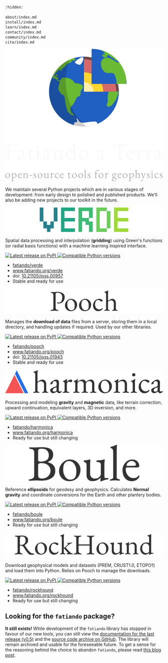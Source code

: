```{title} Home
```

```{toctree}
:hidden:

about/index.md
install/index.md
learn/index.md
contact/index.md
community/index.md
cite/index.md
```

<div class="container-fluid banner" style="background-image: linear-gradient(to bottom, transparent, #02020e55), url({{ home_background }});">
  <div class="container">
    <div class="row">
      <div class="col">
        <img class="banner-logo  mx-auto d-block" src="_static/banner.svg">
      </div>
    </div>
  </div>
</div>

<div class="container page-content">

We maintain several Python projects which are in various stages of development:
from early design to polished and published products. We'll also be adding new
projects to our toolkit in the future.

<div class="row">
  <div class="col-sm-6 project">
     <a href="http://www.fatiando.org/verde">
        <img class="project-logo center-block" src="_static/verde-logo.svg">
     </a>
     <p>
     Spatial data processing and interpolation (<b>gridding</b>) using
     Green's functions (or radial basis functions) with a
     machine learning inspired interface.
     </p>
     <a href="https://pypi.python.org/pypi/verde">
     <img src="https://img.shields.io/pypi/v/verde.svg?style=flat-square"
          alt="Latest release on PyPI">
     </a>
     <a href="https://pypi.python.org/pypi/verde">
     <img src="https://img.shields.io/pypi/pyversions/verde.svg?style=flat-square"
          alt="Compatible Python versions">
     </a>
     <ul class="fa-ul project-icons">
        <li><i class="fa-li fab fa-github fa-fw" title="Github repository"></i>
           <a href="https://github.com/fatiando/verde">fatiando/verde</a>
        </li>
        <li><i class="fa-li fa fa-book fa-fw" title="Documentation"></i>
           <a href="http://www.fatiando.org/verde">www.fatiando.org/verde</a>
        </li>
        <li><i class="fa-li fas fa-bookmark fa-fw" title="Publication"></i>
           doi: <a href="https://doi.org/10.21105/joss.00957">10.21105/joss.00957</a>
        </li>
        <li><i class="fa-li fa fa-check fa-fw" style="color: green" title="Project status"></i>
           Stable and ready for use
        </li>
     </ul>
  </div>
  <div class="col-sm-6 project">
     <a href="http://www.fatiando.org/pooch">
        <img class="project-logo center-block" src="_static/pooch-logo.svg">
     </a>
     <p>
     Manages the <b>download of data</b> files from a server, storing them
     in a local directory, and handling updates if required. Used by our
     other libraries.
     </p>
     <a href="https://pypi.python.org/pypi/pooch">
     <img src="https://img.shields.io/pypi/v/pooch.svg?style=flat-square"
          alt="Latest release on PyPI">
     </a>
     <a href="https://pypi.python.org/pypi/pooch">
     <img src="https://img.shields.io/pypi/pyversions/pooch.svg?style=flat-square"
          alt="Compatible Python versions">
     </a>
     <ul class="fa-ul project-icons">
        <li><i class="fa-li fab fa-github fa-fw" title="Github repository"></i>
           <a href="https://github.com/fatiando/pooch">fatiando/pooch</a>
        </li>
        <li><i class="fa-li fa fa-book fa-fw" title="Documentation"></i>
           <a href="http://www.fatiando.org/pooch">www.fatiando.org/pooch</a>
        </li>
        <li><i class="fa-li fas fa-bookmark fa-fw" title="Publication"></i>
           doi: <a href="https://doi.org/10.21105/joss.01943">10.21105/joss.01943</a>
        </li>
        <li><i class="fa-li fa fa-check fa-fw" style="color: green" title="Project status"></i>
           Stable and ready for use
        </li>
     </ul>
  </div>
</div>
<div class="row">
  <div class="col-sm-6 project">
     <a href="http://www.fatiando.org/harmonica">
        <img class="project-logo center-block" src="_static/harmonica-logo.svg">
     </a>
     <p>
     Processing and modeling <b>gravity</b> and <b>magnetic</b> data, like terrain
     correction, upward continuation, equivalent layers, 3D inversion, and more.
     </p>
     <a href="https://pypi.python.org/pypi/harmonica">
     <img src="https://img.shields.io/pypi/v/harmonica.svg?style=flat-square"
          alt="Latest release on PyPI">
     </a>
     <a href="https://pypi.python.org/pypi/harmonica">
     <img src="https://img.shields.io/pypi/pyversions/harmonica.svg?style=flat-square"
          alt="Compatible Python versions">
     </a>
     <ul class="fa-ul project-icons">
        <li><i class="fa-li fab fa-github fa-fw" title="Github repository"></i>
           <a href="https://github.com/fatiando/harmonica">fatiando/harmonica</a>
        </li>
        <li><i class="fa-li fa fa-book fa-fw" title="Documentation"></i>
           <a href="http://www.fatiando.org/harmonica">www.fatiando.org/harmonica</a>
        </li>
        <li><i class="fa-li fa fa-sync-alt fa-fw" style="color: green" title="Project status"></i>
           Ready for use but still changing
        </li>
     </ul>
  </div>
  <div class="col-sm-6 project">
     <a href="http://www.fatiando.org/boule">
        <img class="project-logo center-block" src="_static/boule-logo.svg">
     </a>
     <p>
     Reference <b>ellipsoids</b> for geodesy and geophysics. Calculates
     <b>Normal gravity</b> and coordinate conversions for the Earth and
     other plantery bodies.
     </p>
     <a href="https://pypi.python.org/pypi/boule">
     <img src="https://img.shields.io/pypi/v/boule.svg?style=flat-square"
          alt="Latest release on PyPI">
     </a>
     <a href="https://pypi.python.org/pypi/boule">
     <img src="https://img.shields.io/pypi/pyversions/boule.svg?style=flat-square"
          alt="Compatible Python versions">
     </a>
     <ul class="fa-ul project-icons">
        <li><i class="fa-li fab fa-github fa-fw" title="Github repository"></i>
           <a href="https://github.com/fatiando/boule">fatiando/boule</a>
        </li>
        <li><i class="fa-li fa fa-book fa-fw" title="Documentation"></i>
           <a href="http://www.fatiando.org/boule">www.fatiando.org/boule</a>
        </li>
        <li><i class="fa-li fa fa-sync-alt fa-fw" style="color: green" title="Project status"></i>
           Ready for use but still changing
        </li>
     </ul>
  </div>
</div>
<div class="row">
  <div class="col-sm-6 project">
     <a href="http://www.fatiando.org/rockhound">
        <img class="project-logo center-block" src="_static/rockhound-logo.svg">
     </a>
     <p>
     Download geophysical models and datasets (PREM, CRUST1.0, ETOPO1) and load them
     into Python. Relies on Pooch to manage the downloads.
     </p>
     <a href="https://pypi.python.org/pypi/rockhound">
     <img src="https://img.shields.io/pypi/v/rockhound.svg?style=flat-square"
          alt="Latest release on PyPI">
     </a>
     <a href="https://pypi.python.org/pypi/rockhound">
     <img src="https://img.shields.io/pypi/pyversions/rockhound.svg?style=flat-square"
          alt="Compatible Python versions">
     </a>
     <ul class="fa-ul project-icons">
        <li><i class="fa-li fab fa-github fa-fw" title="Github repository"></i>
           <a href="https://github.com/fatiando/rockhound">fatiando/rockhound</a>
        </li>
        <li><i class="fa-li fa fa-book fa-fw" title="Documentation"></i>
           <a href="http://www.fatiando.org/rockhound">www.fatiando.org/rockhound</a>
        </li>
        <li><i class="fa-li fa fa-sync-alt fa-fw" style="color: green" title="Project status"></i>
           Ready for use but still changing
        </li>
     </ul>
  </div>
  <div class="col-sm-6 project">
  </div>
</div>


<h2 class="text-center">Looking for the <code>fatiando</code> package?</h2>

**It still exists!**
While development of the `fatiando` library has stopped in favour of our new
tools, you can still view the
[documentation for the last release (v0.5)](https://legacy.fatiando.org)
and the [source code archive on GitHub](https://github.com/fatiando/fatiando).
The library will remain archived and usable for the foreseeable future.
To get a sense for the reasoning behind the choice to abandon `fatiando`, please read
[this blog post](http://www.leouieda.com/blog/future-of-fatiando.html).

</div>
